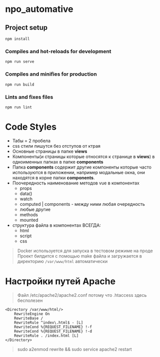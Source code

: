 # npo_automative
## Project setup
```
npm install
```

### Compiles and hot-reloads for development
```
npm run serve
```

### Compiles and minifies for production
```
npm run build
```

### Lints and fixes files
```
npm run lint
```

# Code Styles
* Табы = 2 пробела
* css стили пишутся без отступов от ктрая
* Основные страницы в папке **views**
* Компоненты(и страницы которые относятся к странице в **views**)  в одноименных папках в папке **components** 
* Папка **components** содержит другие компоненты которые часто используются в приложении, например модальные окна, они находятся в корне папки **components**.
* Поочередность наименование методов vue в компонентах
	* props
	* data()
	* watch
	* computed | components - между ними любая очередность
	* любые другие 
	* methods
	* mounted
* структура файла в компонентах ВСЕГДА:
	* html
	* script
	* css
> Docker используется для запуска в тестовом режиме на проде
> Проект билдится с помощью make файла и загружается в директорию `/var/www/html` автоматически

# Настройки путей Apache 

> Файл /etc/apache2/apache2.conf потому что .htaccess здесь бесполезен
```
<Directory /var/www/html/>
	RewriteEngine On
	RewriteBase /
	RewriteRule ^index\.html$ - [L]
	RewriteCond %{REQUEST_FILENAME} !-f
	RewriteCond %{REQUEST_FILENAME} !-d
	RewriteRule . /index.html [L]
</Directory>
```
> sudo a2enmod rewrite && sudo service apache2 restart
